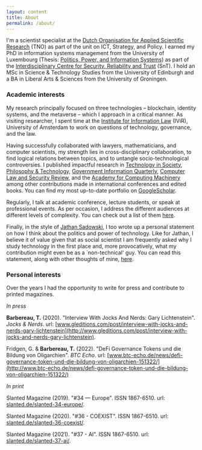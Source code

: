 ```yaml
---
layout: content
title: About
permalink: /about/
---
```

I'm a scientist specialist at the [Dutch Organisation for Applied Scientific Research](tno.nl) (TNO) as part of the unit on ICT, Strategy, and Policy. I earned my PhD in information systems management from the University of Luxembourg (Thesis: [Politics, Power, and Information Systems](https://orbilu.uni.lu/handle/10993/58926)) as part of the [Interdisciplinary Centre for Security, Reliability and Trust](https://www.uni.lu/snt-en/) (SnT). I hold an MSc in Science & Technology Studies from the University of Edinburgh and a BA in Liberal Arts & Sciences from the University of Groningen.

### Academic interests

My research principally focused on three technologies – blockchain, identity systems, and the metaverse – which I approach in a critical manner. As visiting researcher, I spent time at the [Institute for Information Law](https://www.ivir.nl/) (IViR), University of Amsterdam to work on questions of technology, governance, and the law.

Having successfully collaborated with lawyers, mathematicians, and computer scientists, my strength lies in cross-disciplinary collaboration, to find logical relations between topics, and to untangle socio-technological controversies. I published impactful research in [Technology in Society](https://doi.org/10.1016/j.techsoc.2023.102251), [Philosophy & Technology](https://link.springer.com/article/10.1007/s13347-023-00612-z), [Government Information Quarterly](https://doi.org/10.1016/j.giq.2023.101873), [Computer Law and Security Review](https://doi.org/10.1016/j.clsr.2023.105829), and the [Academy for Computing Machinery](https://dl.acm.org/doi/10.1145/3649318) among other contributions made in international conferences and edited books. You can find my most up-to-date portfolio on [GoogleScholar](https://scholar.google.com/citations?user=qvsfsEMAAAAJ&hl=en).

Regularly, I talk at academic conference, lecture students, or speak at professional events. As per occasion, I address the different audiences at different levels of complexity. You can check out a list of them [here](/talks/).

Finally, in the style of [Jathan Sadowski](https://www.jathansadowski.com/), I too wrote up a personal statement on how I think about the politics and power of technology. Like for Jathan, I believe it of value given that as social scientist I am frequently asked why I study technology in the first place and, more provocatively, what my contribution might even be as a \`non-technical' guy. You can read this statement, along with other thoughts of mine, [here](/tags/thoughts/).

### Personal interests

Over the years I had the opportunity to write for press and contribute to printed magazines.

_In press_

**Barbereau, T.** (2020). "Interview With Jocks And Nerds: Gary Lichtenstein". _Jocks & Nerds_. url: [www.gleditions.com/post/interview-with-jocks-and-nerds-gary-lichtenstein](http://www.gleditions.com/post/interview-with-jocks-and-nerds-gary-lichtenstein).

Fridgen, G. & **Barbereau, T.** (2022). "DeFi Governance Tokens und die Bildung von Oligarchien". _BTC Echo_. url: [www.btc-echo.de/news/defi-governance-token-und-die-bildung-von-oligarchien-151322/](http://www.btc-echo.de/news/defi-governance-token-und-die-bildung-von-oligarchien-151322/)

_In print_

Slanted Magazine (2019). "#34 — Europe". ISSN 1867-6510. url: [slanted.de/slanted-34-europe/](http://slanted.de/slanted-34-europe/).

Slanted Magazine (2020). "#36 - COEXIST". ISSN 1867-6510. url: [slanted.de/slanted-36-coexist/](http://slanted.de/slanted-36-coexist/).

Slanted Magazine (2021). "#37 - AI". ISSN 1867-6510. url: [slanted.de/slanted-37-ai/](http://slanted.de/slanted-37-ai/).